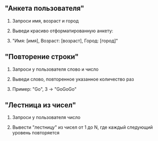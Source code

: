 ## "Анкета пользователя"

1. Запроси имя, возраст и город

2. Выведи красиво отформатированную анкету:

3. "Имя: [имя], Возраст: [возраст], Город: [город]"

## "Повторение строки"

1. Запроси у пользователя слово и число

2. Выведи слово, повторенное указанное количество раз

3. Пример: "Go", 3 → "GoGoGo"

## "Лестница из чисел"

1. Запроси у пользователя число

2. Вывести "лестницу" из чисел от 1 до N, где каждый следующий уровень повторяется